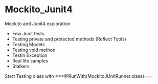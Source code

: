 # Mockito_Junit4
Mockito and Junit4 exploration
- Few Junit tests.
- Testing private and protected methods (Reflect Tools)
- Testing Models
- Testing void method
- Testin Exception
- Real life samples
- Stalkers


Start Testing class with ===@RunWith(MockitoJUnitRunner.class)===

